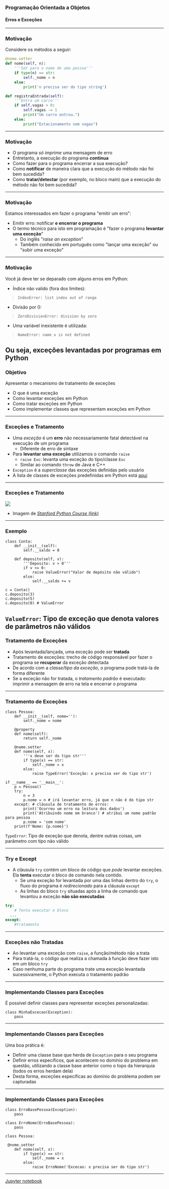 ### Programação Orientada a Objetos
#### Erros e Exceções
---

### Motivação

Considere os métodos a seguir:

```python
@nome.setter
def nome(self, n):
    '''Set para o nome de uma pessoa'''
    if type(n) == str:
        self._nome = n
    else:
        print('n precisa ser do tipo string')
```

```python
def registraEntrada(self):
    '''Entra um carro'''
    if self.vagas > 0:
        self.vagas -= 1
        print("Um carro entrou.")
    else:
        print("Estacionamento sem vagas")
```
---

### Motivação

- O programa _só imprime_ uma mensagem de erro
- Entretanto, a execução do programa __continua__
- Como fazer para o programa encerrar a sua execução?
- Como __notificar__ de maneira clara que a execução do método não foi bem
  sucedida?
- Como __tratar/detectar__ (por exemplo, no bloco  main) que a execução do método não foi bem sucedida?
---

### Motivação

Estamos interessados em fazer o programa "emitir um erro":

- Emitir erro: notificar **e encerrar o programa**
- O termo técnico para isto em programação é "fazer o programa __levantar uma exceção__"
    - Do inglês "*raise an exception*"
    - Também conhecido em português como "lançar uma exceção" ou "subir uma exceção"
---

### Motivação

Você já deve ter se deparado com alguns erros em Python:

- Índice não valido (fora dos limites): 
>`IndexError: list index out of range`

- Divisão por 0:
> `ZeroDivisionError: division by zero`

- Uma variável inexistente é utilizada:
> `NameError: name x is not defined`

Ou seja, exceções levantadas por programas em Python
---

### Objetivo

Apresentar o mecanismo de tratamento de exceções

- O que é uma exceção
- Como levantar exceções em Python
- Como tratar exceções em Python
- Como implementar classes que representam exceções em Python
---

### Exceções e Tratamento

- Uma _exceção_ é um __erro__ não necessariamente fatal detectável na execução de um programa
    - Diferente de erro de sintaxe
- Para **levantar uma exceção**  utilizamos o comando `raise`
    - `raise Exc`: levanta uma exceção do tipo/classe `Exc`
    - Similar ao comando `throw` de Java e C++
- `Exception` é a _superclasse_ das exceções definidas pelo usuário
- A lista de classes de exceções predefinidas em Python está
  [aqui](https://docs.python.org/3/library/exceptions.html)
---

### Exceções e Tratamento
<img src="python_excecoes.png">

- Imagem de [*Stanford Python Course* (link)](https://drive.google.com/file/d/0B-eHIhYpHrGDWUtObjZ5MDI0dHc/view)
---

### Exemplo

```
class Conta:
    def __init__(self):
        self.__saldo = 0

    def deposito(self, v):
        '''Deposito: v > 0'''
        if v <= 0:
            raise ValueError("Valor de depósito não válido")
        else:
            self.__saldo += v

c = Conta()
c.deposito(3)
c.deposito(5)
c.deposito(0) # ValueError
```
`ValueError`: Tipo de exceção que denota valores de parâmetros não válidos 
--- 

### Tratamento de Exceções

- Após levantada/lançada, uma exceção pode ser **tratada**
- Tratamento de exceções: trecho de código responsável por fazer o programa se
  __recuperar__ da exceção detectada
- De acordo com a _classe/tipo da exceção_, o programa pode tratá-la de forma diferente
- Se a exceção não for tratada, o _tratamento padrão_ é executado:
  imprimir a mensagem de erro na tela e encerrar o programa
---

### Tratamento de Exceções
```[1-4|5-7|9-16|18-27]
class Pessoa:
    def __init__(self, nome=''):
        self._nome = nome

    @property
    def nome(self):
        return self._nome

    @nome.setter
    def nome(self, x):
        '''x deve ser do tipo str'''
        if type(x) == str:
            self._nome = x
        else:
            raise TypeError('Exceção: x precisa ser do tipo str')

if __name__ == '__main__':
    p = Pessoa()
    try:
        n = 3
        p.nome = n # irá levantar erro, já que n não é do tipo str
    except: # cláusula de tratamento de erros:
        print('Ocorreu um erro na leitura dos dados') 
        print('Atribuindo nome em branco') # atribui um nome padrão para pessoa
        p.nome = 'sem nome'
    print(f'Nome: {p.nome}')
```

`TypeError`: Tipo de exceção que denota, dentre outras coisas, um parâmetro com tipo não válido

---
### Try e Except

- A cláusula `try` contém um bloco de código que _pode_ levantar exceções. Ela __tenta__
  executar o bloco de comando nela contido. 
    - Se uma exceção for levantada por uma das linhas dentro do `try`,
      o fluxo do programa é _redirecionado_ para a cláusula `except`
    - As linhas do bloco `try` situadas após a linha de comando que levantou
      a exceção __não são executadas__

```python
try:
    # Tenta executar o bloco
  ...
except: 
    #tratamento
```
---

### Exceções não Tratadas

- Ao levantar uma exceção com ```raise```, a função/método
  não a trata
- Para tratá-la, o código que realiza a chamada à função
  deve fazer isto em um bloco `try`
- Caso nenhuma parte do programa trate uma exceção
  levantada sucessivamente, o Python executa o tratamento padrão
---

### Implementando Classes para Exceções

É possível definir classes para representar exceções personalizadas:

```
class MinhaExcecao(Exception):
    pass
```
---

### Implementando Classes para Exceções

Uma boa prática é:

- Definir uma classe base que herda de ```Exception``` para o seu programa
- Definir erros específicos, que acontecem no domínio do problema em questão, utilizando
  a classe base anterior como o topo da hierarquia (todos os erros herdam dela)
- Desta forma, exceções específicas ao domínio do problema podem ser capturadas
---

### Implementando Classes para Exceções

```
class ErroBasePessoa(Exception):
    pass

class ErroNome(ErroBasePessoa):
    pass

class Pessoa:

 @nome.setter
    def nome(self, x):
        if type(x) == str:
            self._nome = x
        else:
            raise ErroNome('Excecao: x precisa ser do tipo str')
```
---

[Jupyter notebook](./13a-Excecoes.ipynb)
